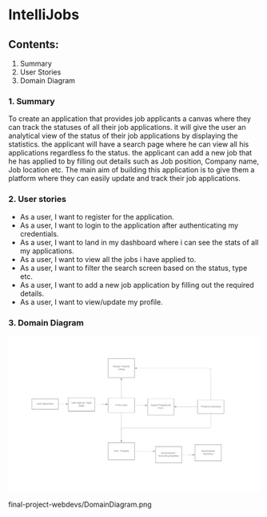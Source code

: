 # IntelliJobs

## Contents:

1. Summary
2. User Stories
3. Domain Diagram

### 1. Summary

To create an application that provides job applicants a canvas where they can track the statuses of all their job applications. it will give the user an analytical view of the status of their job applications by displaying the statistics. the applicant will have a search page where he can view all his applications regardless fo the status. the applicant can add a new job that he has applied to by filling out details such as Job position, Company name, Job location etc.
The main aim of building this application is to give them a platform where they can easily update and track their job applications.

### 2. User stories

- As a user, I want to register for the application.
- As a user, I want to login to the application after authenticating my credentials.
- As a user, I want to land in my dashboard where i can see the stats of all my applications.
- As a user, I want to view all the jobs i have applied to.
- As a user, I want to filter the search screen based on the status, type etc.
- As a user, I want to add a new job application by filling out the required details.
- As a user, I want to view/update my profile.

### 3. Domain Diagram

![Domain Diagram](DomainDiagram.png?raw=true "Page view")

final-project-webdevs/DomainDiagram.png
